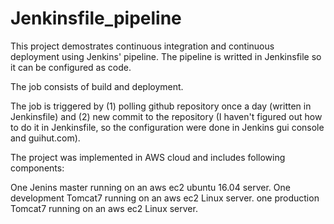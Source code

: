 # Jenkinsfile_pipeline

This project demostrates continuous integration and continuous deployment using Jenkins' pipeline. The pipeline is writted in Jenkinsfile so it can be configured as code.

The job consists of build and deployment.

The job is triggered by (1) polling github repository once a day (written in Jenkinsfile) and (2) new commit to the repository (I haven't figured out how to do it in Jenkinsfile, so the configuration were done in Jenkins gui console and guihut.com).

The project was implemented in AWS cloud and includes following components:

One Jenins master running on an aws ec2 ubuntu 16.04 server.
One development Tomcat7 running on an aws ec2 Linux server.
one production Tomcat7 running on an aws ec2 Linux server.
